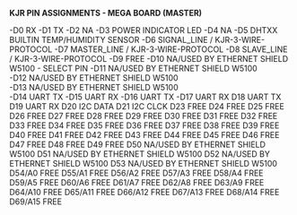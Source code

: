 **KJR PIN ASSIGNMENTS - MEGA BOARD (MASTER)**


-D0	RX
-D1 	TX
-D2	NA
-D3	POWER INDICATOR LED
-D4 	NA
-D5	DHTXX BUILTIN TEMP/HUMIDITY SENSOR
-D6 	SIGNAL_LINE / KJR-3-WIRE-PROTOCOL
-D7	MASTER_LINE / KJR-3-WIRE-PROTOCOL
-D8	SLAVE_LINE / KJR-3-WIRE-PROTOCOL
-D9	FREE
-D10 NA/USED BY ETHERNET SHIELD W5100 - SELECT PIN
-D11	NA/USED BY ETHERNET SHIELD W5100	
-D12	NA/USED BY ETHERNET SHIELD W5100	
-D13	NA/USED BY ETHERNET SHIELD W5100	
-D14 UART TX
-D15 UART RX
-D16 UART TX
-D17 UART RX
D18 UART TX
D19 UART RX
D20 I2C DATA
D21 I2C CLCK
D23	FREE
D24	FREE
D25	FREE
D26	FREE
D27	FREE
D28	FREE
D29	FREE
D30	FREE
D31	FREE
D32	FREE
D33	FREE
D34	FREE
D35	FREE
D36	FREE
D37	FREE
D38	FREE
D39	FREE
D40	FREE
D41	FREE
D42	FREE
D43	FREE
D44	FREE
D45	FREE
D46	FREE
D47	FREE
D48	FREE
D49	FREE
D50	NA/USED BY ETHERNET SHIELD W5100
D51	NA/USED BY ETHERNET SHIELD W5100
D52	NA/USED BY ETHERNET SHIELD W5100
D53	NA/USED BY ETHERNET SHIELD W5100
D54/A0 	FREE
D55/A1 	FREE
D56/A2 	FREE
D57/A3 	FREE
D58/A4 	FREE
D59/A5 	FREE
D60/A6 	FREE
D61/A7 	FREE
D62/A8 	FREE
D63/A9 	FREE
D64/A10 FREE
D65/A11 FREE
D66/A12 FREE
D67/A13 FREE
D68/A14 FREE
D69/A15 FREE
